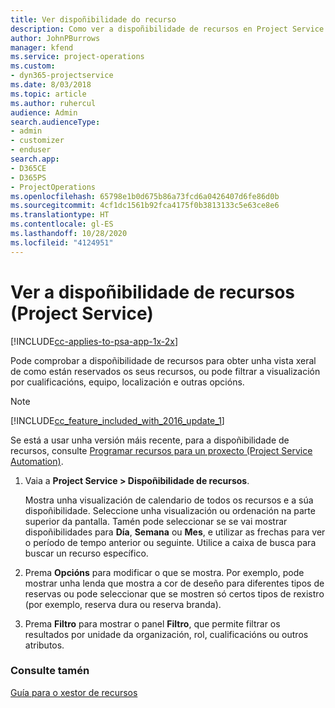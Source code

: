 ```yaml
---
title: Ver dispoñibilidade do recurso
description: Como ver a dispoñibilidade de recursos en Project Service
author: JohnPBurrows
manager: kfend
ms.service: project-operations
ms.custom:
- dyn365-projectservice
ms.date: 8/03/2018
ms.topic: article
ms.author: ruhercul
audience: Admin
search.audienceType:
- admin
- customizer
- enduser
search.app:
- D365CE
- D365PS
- ProjectOperations
ms.openlocfilehash: 65798e1b0d675b86a73fcd6a0426407d6fe86d0b
ms.sourcegitcommit: 4cf1dc1561b92fca4175f0b3813133c5e63ce8e6
ms.translationtype: HT
ms.contentlocale: gl-ES
ms.lasthandoff: 10/28/2020
ms.locfileid: "4124951"
---
```

# <a name="view-resource-availability-project-service"></a>Ver a dispoñibilidade de recursos (Project Service)

[!INCLUDE[cc-applies-to-psa-app-1x-2x](../includes/cc-applies-to-psa-app-1x-2x.md)]

Pode comprobar a dispoñibilidade de recursos para obter unha vista xeral de como están reservados os seus recursos, ou pode filtrar a visualización por cualificacións, equipo, localización e outras opcións.  
  
> [!NOTE]
> [!INCLUDE[cc_feature_included_with_2016_update_1](../includes/cc-feature-included-with-2016-update-1.md)]  
> 
>  Se está a usar unha versión máis recente, para a dispoñibilidade de recursos, consulte [Programar recursos para un proxecto (Project Service Automation)](../psa/schedule-resources-project.md).  

1. Vaia a **Project Service > Dispoñibilidade de recursos**.  

    Mostra unha visualización de calendario de todos os recursos e a súa dispoñibilidade. Seleccione unha visualización ou ordenación na parte superior da pantalla. Tamén pode seleccionar se se vai mostrar dispoñibilidades para **Día**, **Semana** ou **Mes**, e utilizar as frechas para ver o período de tempo anterior ou seguinte. Utilice a caixa de busca para buscar un recurso específico.  

2. Prema **Opcións** para modificar o que se mostra. Por exemplo, pode mostrar unha lenda que mostra a cor de deseño para diferentes tipos de reservas ou pode seleccionar que se mostren só certos tipos de rexistro (por exemplo, reserva dura ou reserva branda).  

3. Prema **Filtro** para mostrar o panel **Filtro**, que permite filtrar os resultados por unidade da organización, rol, cualificacións ou outros atributos.  

### <a name="see-also"></a>Consulte tamén  
 [Guía para o xestor de recursos](../psa/resource-manager-guide.md)
